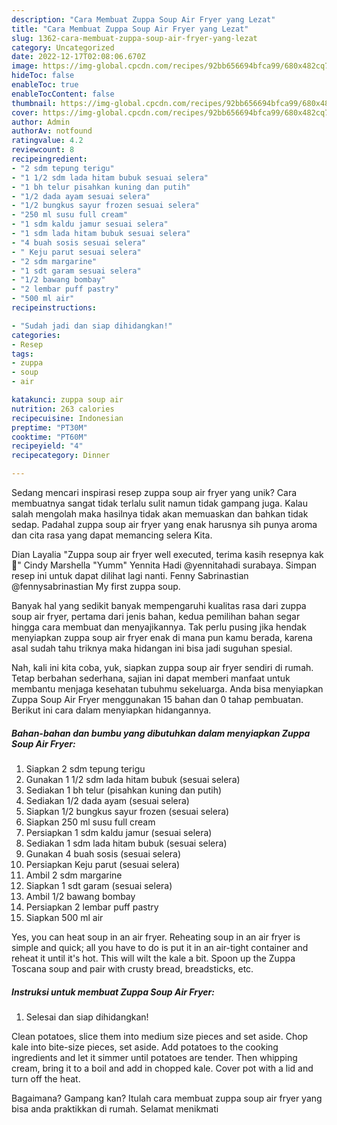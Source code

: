 ```yaml
---
description: "Cara Membuat Zuppa Soup Air Fryer yang Lezat"
title: "Cara Membuat Zuppa Soup Air Fryer yang Lezat"
slug: 1362-cara-membuat-zuppa-soup-air-fryer-yang-lezat
category: Uncategorized
date: 2022-12-17T02:08:06.670Z
image: https://img-global.cpcdn.com/recipes/92bb656694bfca99/680x482cq70/zuppa-soup-air-fryer-foto-resep-utama.jpg
hideToc: false
enableToc: true
enableTocContent: false
thumbnail: https://img-global.cpcdn.com/recipes/92bb656694bfca99/680x482cq70/zuppa-soup-air-fryer-foto-resep-utama.jpg
cover: https://img-global.cpcdn.com/recipes/92bb656694bfca99/680x482cq70/zuppa-soup-air-fryer-foto-resep-utama.jpg
author: Admin
authorAv: notfound
ratingvalue: 4.2
reviewcount: 8
recipeingredient:
- "2 sdm tepung terigu"
- "1 1/2 sdm lada hitam bubuk sesuai selera"
- "1 bh telur pisahkan kuning dan putih"
- "1/2 dada ayam sesuai selera"
- "1/2 bungkus sayur frozen sesuai selera"
- "250 ml susu full cream"
- "1 sdm kaldu jamur sesuai selera"
- "1 sdm lada hitam bubuk sesuai selera"
- "4 buah sosis sesuai selera"
- " Keju parut sesuai selera"
- "2 sdm margarine"
- "1 sdt garam sesuai selera"
- "1/2 bawang bombay"
- "2 lembar puff pastry"
- "500 ml air"
recipeinstructions:

- "Sudah jadi dan siap dihidangkan!"
categories:
- Resep
tags:
- zuppa
- soup
- air

katakunci: zuppa soup air 
nutrition: 263 calories
recipecuisine: Indonesian
preptime: "PT30M"
cooktime: "PT60M"
recipeyield: "4"
recipecategory: Dinner

---
```





Sedang mencari inspirasi resep zuppa soup air fryer yang unik? Cara membuatnya sangat tidak terlalu sulit namun tidak gampang juga. Kalau salah mengolah maka hasilnya tidak akan memuaskan dan bahkan tidak sedap. Padahal zuppa soup air fryer yang enak harusnya sih punya aroma dan cita rasa yang dapat memancing selera Kita.





Dian Layalia &#34;Zuppa soup air fryer well executed, terima kasih resepnya kak 🥰&#34; Cindy Marshella &#34;Yumm&#34; Yennita Hadi @yennitahadi surabaya. Simpan resep ini untuk dapat dilihat lagi nanti. Fenny Sabrinastian @fennysabrinastian My first zuppa soup.

Banyak hal yang sedikit banyak mempengaruhi kualitas rasa dari zuppa soup air fryer, pertama dari jenis bahan, kedua pemilihan bahan segar hingga cara membuat dan menyajikannya. Tak perlu pusing jika hendak menyiapkan zuppa soup air fryer enak di mana pun kamu berada, karena asal sudah tahu triknya maka hidangan ini bisa jadi suguhan spesial.






Nah, kali ini kita coba, yuk, siapkan zuppa soup air fryer sendiri di rumah. Tetap berbahan sederhana, sajian ini dapat memberi manfaat untuk membantu menjaga kesehatan tubuhmu sekeluarga. Anda bisa menyiapkan Zuppa Soup Air Fryer menggunakan 15 bahan dan 0 tahap pembuatan. Berikut ini cara dalam menyiapkan hidangannya.

<!--inarticleads1-->

##### Bahan-bahan dan bumbu yang dibutuhkan dalam menyiapkan Zuppa Soup Air Fryer:

1. Siapkan 2 sdm tepung terigu
1. Gunakan 1 1/2 sdm lada hitam bubuk (sesuai selera)
1. Sediakan 1 bh telur (pisahkan kuning dan putih)
1. Sediakan 1/2 dada ayam (sesuai selera)
1. Siapkan 1/2 bungkus sayur frozen (sesuai selera)
1. Siapkan 250 ml susu full cream
1. Persiapkan 1 sdm kaldu jamur (sesuai selera)
1. Sediakan 1 sdm lada hitam bubuk (sesuai selera)
1. Gunakan 4 buah sosis (sesuai selera)
1. Persiapkan  Keju parut (sesuai selera)
1. Ambil 2 sdm margarine
1. Siapkan 1 sdt garam (sesuai selera)
1. Ambil 1/2 bawang bombay
1. Persiapkan 2 lembar puff pastry
1. Siapkan 500 ml air


Yes, you can heat soup in an air fryer. Reheating soup in an air fryer is simple and quick; all you have to do is put it in an air-tight container and reheat it until it&#39;s hot. This will wilt the kale a bit. Spoon up the Zuppa Toscana soup and pair with crusty bread, breadsticks, etc. 

<!--inarticleads2-->

##### Instruksi untuk membuat Zuppa Soup Air Fryer:


1. Selesai dan siap dihidangkan!

Clean potatoes, slice them into medium size pieces and set aside. Chop kale into bite-size pieces, set aside. Add potatoes to the cooking ingredients and let it simmer until potatoes are tender. Then whipping cream, bring it to a boil and add in chopped kale. Cover pot with a lid and turn off the heat. 

Bagaimana? Gampang kan? Itulah cara membuat zuppa soup air fryer yang bisa anda praktikkan di rumah. Selamat menikmati
